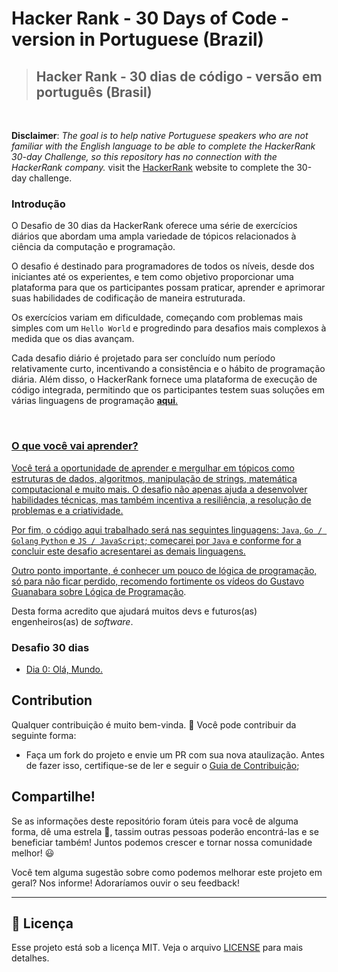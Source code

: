 # Hacker Rank - 30 Days of Code - version in Portuguese (Brazil)

> ## Hacker Rank - 30 dias de código - versão em português (Brasil)

<br>

**Disclaimer**: _The goal is to help native Portuguese speakers who are not familiar with the English language to be able to complete the HackerRank 30-day Challenge, so this repository has no connection with the HackerRank company._ visit the [HackerRank](https://www.hackerrank.com/domains/tutorials/30-days-of-code) website to complete the 30-day challenge.

### Introdução

<p>O Desafio de 30 dias da HackerRank oferece uma série de exercícios diários que abordam uma ampla variedade de tópicos relacionados à ciência da computação e programação.</p>

<p>O desafio é destinado para programadores de todos os níveis, desde dos iniciantes até os experientes, e tem como objetivo proporcionar uma plataforma para que os participantes possam praticar, aprender e aprimorar suas habilidades de codificação de maneira estruturada.</p>

<p>Os exercícios variam em dificuldade, começando com problemas mais simples com um <code>Hello World</code> e progredindo para desafios mais complexos à medida que os dias avançam.</p> 

<p>Cada desafio diário é projetado para ser concluído num período relativamente curto, incentivando a consistência e o hábito de programação diária. Além disso, o HackerRank fornece uma plataforma de execução de código integrada, permitindo que os participantes testem suas soluções em várias linguagens de programação <a href="https://www.hackerrank.com/domains/tutorials/30-days-of-code"><strong>aqui</strong>.<p/>

<br>

### O que você vai aprender?

 Você terá a oportunidade de aprender e mergulhar em tópicos como estruturas de dados, algoritmos, manipulação de strings, matemática computacional e muito mais. O desafio não apenas ajuda a desenvolver habilidades técnicas, mas também incentiva a resiliência, a resolução de problemas e a criatividade.  

 Por fim, o código aqui trabalhado será nas seguintes linguagens: `Java`, `Go / Golang` `Python` e `JS / JavaScript`; começarei por `Java` e conforme for a concluir este desafio acresentarei as demais linguagens.
 
 Outro ponto importante, é conhecer um pouco de lógica de programação, só para não ficar perdido, recomendo fortimente os vídeos do Gustavo Guanabara sobre [Lógica de Programação](https://www.youtube.com/playlist?list=PLHz_AreHm4dmSj0MHol_aoNYCSGFqvfXV).

 Desta forma acredito que ajudará muitos devs e futuros(as) engenheiros(as) de _software_.

### Desafio 30 dias

- [Dia 0: Olá, Mundo.](codes/hello-world.md)



## Contribution

Qualquer contribuição é muito bem-vinda. :pray: Você pode contribuir da seguinte forma:

* Faça um fork do projeto e envie um PR com sua nova ataulização. Antes de fazer isso, certifique-se de ler e seguir o [Guia de Contribuição](./CONTRIBUTING.md);

## Compartilhe!

Se as informações deste repositório foram úteis para você de alguma forma, dê uma estrela 🌟, tassim outras pessoas poderão encontrá-las e se beneficiar também! Juntos podemos crescer e tornar nossa comunidade melhor! :smiley:

Você tem alguma sugestão sobre como podemos melhorar este projeto em geral? Nos informe! Adoraríamos ouvir o seu feedback!

---

## 📄 Licença

Esse projeto está sob a licença MIT. Veja o arquivo [LICENSE](LICENSE) para mais detalhes.






